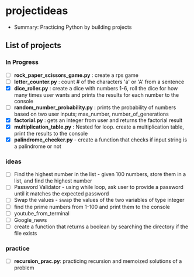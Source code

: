 # projectideas
- Summary: Practicing Python by building projects 


## List of projects

### In Progress
- [ ] **rock_paper_scissors_game.py** : create a rps game 
- [ ] **letter_counter.py** : count # of the characters 'a' or 'A' from a sentence  
- [x] **dice_roller.py** : create a dice with numbers 1-6, roll the dice for how many times user wants and prints the results for each number to the console 
- [ ] **random_number_probability.py** : prints the probability of numbers based on two user inputs; max_number, number_of_generations
- [x] **factorial.py** : gets an integer from user and returns the factorial result 
- [x] **multiplication_table.py** : Nested for loop. create a multiplication table, print the results to the console
- [x] **palindrome_checker.py** - create a function that checks if input string is a palindrome or not

### ideas

- [ ] Find the highest number in the list - given 100 numbers, store them in a list, and find the highest number
- [ ] Password Validator - using while loop, ask user to provide a password until it matches the expected password
- [ ] Swap the values - swap the values of the two variables of type integer
- [ ] find the prime numbers from 1-100 and print them to the console
- [ ] youtube_from_terminal
- [ ] Google_news
- [ ] create a function that returns a boolean by searching the directory if the file exists
### practice
- [ ] **recursion_prac.py**: practicing recursion and memoized solutions of a problem
